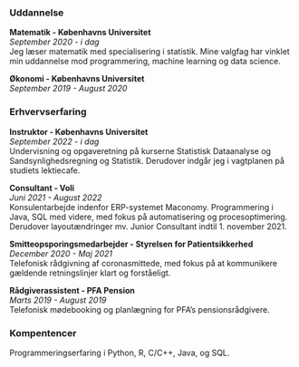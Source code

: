 
### Uddannelse

**Matematik - Københavns Universitet**  
_September 2020 - i dag_  
Jeg læser matematik med specialisering i statistik. Mine valgfag har vinklet min uddannelse mod programmering, machine learning og data science.

**Økonomi - Københavns Universitet**  
_September 2019 - August 2020_

### Erhvervserfaring

**Instruktor - Københavns Universitet**  
_September 2022 - i dag_  
Undervisning og opgaveretning på kurserne Statistisk Dataanalyse og Sandsynlighedsregning og Statistik. Derudover indgår jeg i vagtplanen på studiets lektiecafe.

**Consultant - Voli**  
_Juni 2021 - August 2022_  
Konsulentarbejde indenfor ERP-systemet Maconomy. Programmering i Java, SQL med videre, med fokus på automatisering og procesoptimering. Derudover layoutændringer mv. Junior Consultant indtil 1. november 2021. 

**Smitteopsporingsmedarbejder - Styrelsen for Patientsikkerhed**  
_December 2020 - Maj 2021_  
Telefonisk rådgivning af coronasmittede, med fokus på at kommunikere gældende retningslinjer klart og forståeligt.

**Rådgiverassistent - PFA Pension**  
_Marts 2019 - August 2019_  
Telefonisk mødebooking og planlægning for PFA’s pensionsrådgivere.


### Kompentencer
Programmeringserfaring i Python, R, C/C++, Java, og SQL.
